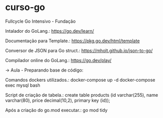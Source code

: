 # curso-go
Fullcycle Go Intensivo - Fundação

Intalador do GoLang.:
https://go.dev/learn/

Documentação para Template.:
https://pkg.go.dev/html/template

Conversor de JSON para Go struct.:
https://mholt.github.io/json-to-go/

Compilador online do GoLang.:
https://go.dev/play/


-> Aula - Preparando base de código:

Comandos dockers utilizados.:
docker-compose up -d
docker-compose exec mysql bash

Script de criação de tabela.:
create table products (id varchar(255), name varchar(80), price decimal(10,2), primary key (id));

Após a criação do go.mod executar.:
go mod tidy
